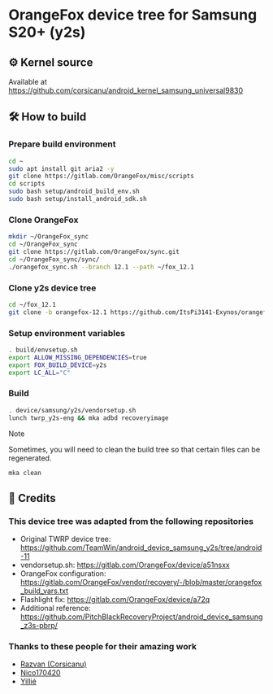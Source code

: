 # OrangeFox device tree for Samsung S20+ (y2s)

## ⚙️ Kernel source

Available at <https://github.com/corsicanu/android_kernel_samsung_universal9830>

## 🛠️  How to build

### Prepare build environment

```bash
cd ~
sudo apt install git aria2 -y
git clone https://gitlab.com/OrangeFox/misc/scripts
cd scripts
sudo bash setup/android_build_env.sh
sudo bash setup/install_android_sdk.sh
```

### Clone OrangeFox

```bash
mkdir ~/OrangeFox_sync
cd ~/OrangeFox_sync
git clone https://gitlab.com/OrangeFox/sync.git
cd ~/OrangeFox_sync/sync/
./orangefox_sync.sh --branch 12.1 --path ~/fox_12.1
```

### Clone y2s device tree

```bash
cd ~/fox_12.1
git clone -b orangefox-12.1 https://github.com/ItsPi3141-Exynos/orangefox_device_samsung_y2s.git device/samsung/y2s
```

### Setup environment variables

```bash
. build/envsetup.sh
export ALLOW_MISSING_DEPENDENCIES=true
export FOX_BUILD_DEVICE=y2s
export LC_ALL="C"
```

### Build

```bash
. device/samsung/y2s/vendorsetup.sh
lunch twrp_y2s-eng && mka adbd recoveryimage
```

> [!NOTE]
> Sometimes, you will need to clean the build tree so that certain files can be regenerated.
>
> ```bash
> mka clean
> ```

## 🎉 Credits

### This device tree was adapted from the following repositories

- Original TWRP device tree: <https://github.com/TeamWin/android_device_samsung_y2s/tree/android-11>
- vendorsetup.sh: <https://gitlab.com/OrangeFox/device/a51nsxx>
- OrangeFox configuration: <https://gitlab.com/OrangeFox/vendor/recovery/-/blob/master/orangefox_build_vars.txt>
- Flashlight fix: <https://gitlab.com/OrangeFox/device/a72q>
- Additional reference: <https://github.com/PitchBlackRecoveryProject/android_device_samsung_z3s-pbrp/>

### Thanks to these people for their amazing work

- [Razvan (Corsicanu)](https://github.com/corsicanu)
- [Nico170420](https://github.com/Nico170420)
- [Yillié](https://gitlab.com/Yillie)
